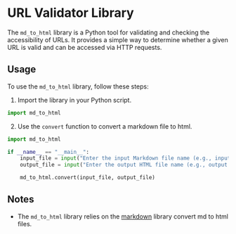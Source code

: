 # URL Validator Library

The `md_to_html` library is a Python tool for validating and checking the accessibility of URLs. It provides a simple
way to determine whether a given URL is valid and can be accessed via HTTP requests.

## Usage

To use the `md_to_html` library, follow these steps:

1. Import the library in your Python script.

```python
import md_to_html
```

2. Use the `convert` function to convert a markdown file to html.

```python
import md_to_html

if __name__ == "__main__":
    input_file = input("Enter the input Markdown file name (e.g., input.md): ")
    output_file = input("Enter the output HTML file name (e.g., output.html): ")

    md_to_html.convert(input_file, output_file)

```

## Notes

- The `md_to_html` library relies on the [markdown](https://pypi.org/project/Markdown/) library convert md to html
  files.